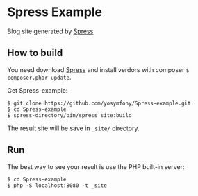 Spress Example
==============
Blog site generated by [Spress](https://github.com/yosymfony/Spress)

How to build
------------
You need download [Spress](https://github.com/yosymfony/Spress) and install
verdors with composer `$ composer.phar update`.

Get Spress-example:

```
$ git clone https://github.com/yosymfony/Spress-example.git
$ cd Spress-example
$ spress-directory/bin/spress site:build
```
The result site will be save in `_site/` directory.

Run
---
The best way to see your result is use the PHP built-in server:

```
$ cd Spress-example
$ php -S localhost:8080 -t _site
```